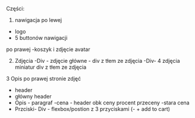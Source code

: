 Części:
1. nawigacja
 po lewej
 - logo
 - 5 buttonów nawigacji
 
 po prawej
 -koszyk i zdjęcie avatar

2. Zdjęcia
    -Div - zdjęcie główne - div z tłem ze zdjęcia
    -Div- 4 zdjęcia miniatur div z tłem ze zdjęcia


3 Opis po prawej stronie zdjęć
- header
- główny header
- Opis - paragraf
-cena - header obk ceny procent przeceny
-stara cena
- Przciski- Div - flexbox/postion z 3 przyciskami (- + add to cart)